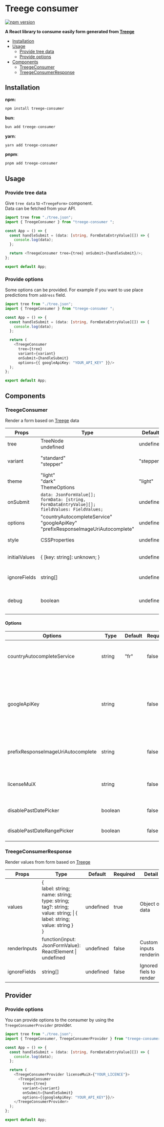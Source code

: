 # Treege consumer

[![npm version](https://badge.fury.io/js/treege-consumer.svg)](https://badge.fury.io/js/treege-consumer)

**A React library to consume easily form generated from [Treege](https://github.com/Tracktor/treege)**

- [Installation](#Installation)
- [Usage](#Usage)
  - [Provide tree data](#Provide-tree-data)
  - [Provide options](#Provide-options)
- [Components](#Components)
  - [TreegeConsumer](#TreegeConsumer)
  - [TreegeConsumerResponse](#TreegeConsumerResponse)

## Installation

**npm:**
```bash
npm install treege-consumer
```
**bun:**
```bash
bun add treege-consumer
```
**yarn**:
```bash
yarn add treege-consumer
```
**pnpm**:
```bash
pnpm add treege-consumer
```

## Usage

### Provide tree data

Give `tree data` to `<TreegeForm>` component.  
Data can be fetched from your API.

```typescript jsx
import tree from "./tree.json";
import { TreegeConsumer } from "treege-consumer ";

const App = () => {
  const handleSubmit = (data: [string, FormDataEntryValue][]) => {
    console.log(data);
  };

  return <TreegeConsumer tree={tree} onSubmit={handleSubmit}/>;
};

export default App;
```

### Provide options

Some options can be provided. For example if you want to use place predictions from `address` field.

```typescript jsx
import tree from "./tree.json";
import { TreegeConsumer } from "treege-consumer ";

const App = () => {
  const handleSubmit = (data: [string, FormDataEntryValue][]) => {
    console.log(data);
  };

  return (
    <TreegeConsumer
      tree={tree}
      variant={variant}
      onSubmit={handleSubmit}
      options={{ googleApiKey: "YOUR_API_KEY" }}/>
  );
};

export default App;
```

## Components

### TreegeConsumer

Render a form based
on [Treege](https://github.com/Tracktor/treege) data

| Props         | Type                                                                                                     | Default   | Required | Detail                          |
|---------------|----------------------------------------------------------------------------------------------------------|-----------|----------|---------------------------------|
| tree          | TreeNode<br/>  undefined                                                                                 | undefined | false    | Treege data                     |
| variant       | "standard"<br/>  "stepper"                                                                               | "stepper" | false    | The variant to use              |
| theme         | "light"<br/>  "dark" <br/> ThemeOptions                                                                  | "light"   | false    | Theme color mode                |
| onSubmit      | `data: JsonFormValue[];`<br/>`formData: [string, FormDataEntryValue][];`<br/>`fieldValues: FieldValues;` | undefined | false    | Callback fired form is validate |
| options       | "countryAutocompleteService"<br/>"googleApiKey" <br/>"prefixResponseImageUriAutocomplete"                | undefined | false    | Consumer options                |
| style         | CSSProperties                                                                                            | undefined | false    | Custom form style               |
| initialValues | { [key: string]: unknown; }                                                                              | undefined | false    | Set initial value to form       |
| ignoreFields  | string[]                                                                                                 | undefined | false    | Ignored fiels to render         |
| debug         | boolean                                                                                                  | undefined | false    | Debug in console on form submit |

#### Options

| Options                            | Type    | Default | Required | Detail                                                                                                                                                                        |
|------------------------------------|---------|---------|----------|-------------------------------------------------------------------------------------------------------------------------------------------------------------------------------|
| countryAutocompleteService         | string  | "fr"    | false    | Define country restrictions for autocomplete                                                                                                                                  |
| googleApiKey                       | string  |         | false    | If you want use some google service like <strong>autocomplete address</strong>, then you want provide [Google Api Key](https://cloud.google.com/docs/authentication/api-keys) |
| prefixResponseImageUriAutocomplete | string  |         | false    | Prefix response image uri for autocomplete image                                                                                                                              |
| licenseMuiX                        | string  |         | false    | License MUI X to enable pro and premium feature                                                                                                                               |
| disablePastDatePicker              | boolean |         | false    | Disable past for date picker                                                                                                                                                  |
| disablePastDateRangePicker         | boolean |         | false    | Disable past for date range picker                                                                                                                                            |


### TreegeConsumerResponse

Render values from form based on [Treege](https://github.com/Tracktor/treege)

| Props        | Type                                                                                                                                        | Default   | Required | Detail                  |
|--------------|---------------------------------------------------------------------------------------------------------------------------------------------|-----------|----------|-------------------------|
| values       | {<br/>label: string;<br/>name: string;<br/>type: string;<br/>tag?: string;<br/>value: string; &#124; { label: string; value: string }<br/>} | undefined | true     | Object of data          |
| renderInputs | function(input: JsonFormValue): ReactElement \| undefined                                                                                   | undefined | false    | Custom inputs rendering |
| ignoreFields | string[]                                                                                                                                    | undefined | false    | Ignored fiels to render |


## Provider

### Provide options

You can provide options to the consumer by using the `TreegeConsumerProvider` provider.

```typescript jsx
import tree from "./tree.json";
import { TreegeConsumer, TreegeConsumerProvider } from "treege-consumer ";

const App = () => {
  const handleSubmit = (data: [string, FormDataEntryValue][]) => {
    console.log(data);
  };

  return (
    <TreegeConsumerProvider licenseMuiX={"YOUR_LICENCE"}>
      <TreegeConsumer
        tree={tree}
        variant={variant}
        onSubmit={handleSubmit}
        options={{googleApiKey: "YOUR_API_KEY"}}/>
    </TreegeConsumerProvider>
  );
};

export default App;
```

